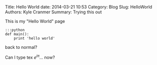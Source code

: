 Title: Hello World
date: 2014-03-21 10:53
Category: Blog
Slug: HelloWorld
Authors: Kyle Cranmer
Summary: Trying this out

This is my "Hello World" page

	:::python
	def main():
		print 'hello world'

back to normal?

Can I type tex $e^{i\pi}$... now?